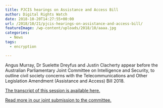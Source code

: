 ```yaml
---
title: PJCIS hearings on Assistance and Access Bill
author: Digital Rights Watch
date: 2018-10-20T14:27:55+00:00
url: /2018/10/21/pjcis-hearings-on-assistance-and-access-bill/
featureImage: /wp-content/uploads/2018/10/aaaa.jpg
categories:
  - News
tags:
  - encryption

---
```

Angus Murray, Dr Suelette Dreyfus and Justin Clacherty appear before the Australian Parliamentary Joint Committee on Intelligence and Security, to outline civil society concerns with the Telecommunications and Other Legislation Amendment (Assistance and Access) Bill 2018.<figure class="wp-block-embed-youtube wp-block-embed is-type-video is-provider-youtube wp-has-aspect-ratio wp-embed-aspect-16-9">

<div class="wp-block-embed__wrapper">
</div></figure>

[The transcript of this session is available here.][1]

[Read more in our joint submission to the committee.][2]

 [1]: https://parlinfo.aph.gov.au/parlInfo/search/display/display.w3p;db=COMMITTEES;id=committees%2Fcommjnt%2F2a1771c8-f314-43f2-b9b0-cd09ad8123ae%2F0006;query=Id%3A%22committees%2Fcommjnt%2F2a1771c8-f314-43f2-b9b0-cd09ad8123ae%2F0000%22
 [2]: https://digitalrightswatch.org.au/2018/10/12/submission-to-pjcis-on-the-assistance-and-access-bill-2018/
